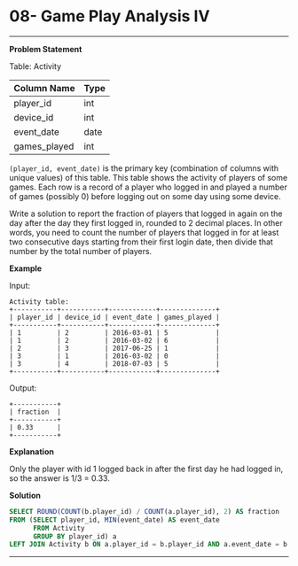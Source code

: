 # 08- Game Play Analysis IV

---

**Problem Statement**

Table: Activity

| Column Name  | Type    |
|--------------|---------|
| player_id    | int     |
| device_id    | int     |
| event_date   | date    |
| games_played | int     |

`(player_id, event_date)` is the primary key (combination of columns with unique values) of this table. This table shows the activity of players of some games. Each row is a record of a player who logged in and played a number of games (possibly 0) before logging out on some day using some device.

Write a solution to report the fraction of players that logged in again on the day after the day they first logged in, rounded to 2 decimal places. In other words, you need to count the number of players that logged in for at least two consecutive days starting from their first login date, then divide that number by the total number of players.

**Example**

Input:
```
Activity table:
+-----------+-----------+------------+--------------+
| player_id | device_id | event_date | games_played |
+-----------+-----------+------------+--------------+
| 1         | 2         | 2016-03-01 | 5            |
| 1         | 2         | 2016-03-02 | 6            |
| 2         | 3         | 2017-06-25 | 1            |
| 3         | 1         | 2016-03-02 | 0            |
| 3         | 4         | 2018-07-03 | 5            |
+-----------+-----------+------------+--------------+
```

Output:
```
+-----------+
| fraction  |
+-----------+
| 0.33      |
+-----------+
```

**Explanation**

Only the player with id 1 logged back in after the first day he had logged in, so the answer is 1/3 = 0.33.

**Solution**

```sql
SELECT ROUND(COUNT(b.player_id) / COUNT(a.player_id), 2) AS fraction
FROM (SELECT player_id, MIN(event_date) AS event_date
      FROM Activity
      GROUP BY player_id) a
LEFT JOIN Activity b ON a.player_id = b.player_id AND a.event_date = b.event_date - INTERVAL 1 DAY;
```

---

